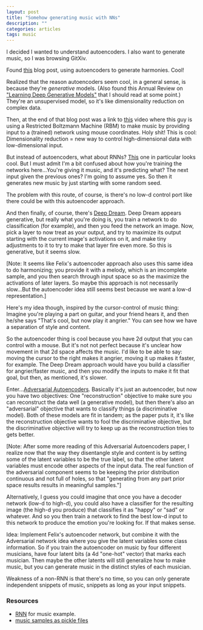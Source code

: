 ```yaml
---
layout: post
title: "Somehow generating music with NNs"
description: ""
categories: articles
tags: music
---
```


I decided I wanted to understand autoencoders. I also want to generate music, so I was browsing GitXiv.

Found [this](http://web.mit.edu/felixsun/www/neural-music.html) blog post, using autoencoders to generate harmonies. Cool!

Realized that the reason autoencoders seem cool, in a general sense, is because they're _generative_ models. (Also found this Annual Review on ["Learning Deep Generative Models"](http://www.cs.toronto.edu/~rsalakhu/papers/annrev.pdf) that I should read at some point.) They're an unsupervised model, so it's like dimensionality reduction on complex data.

Then, at the end of that blog post was a link to [this](https://www.youtube.com/watch?v=_Gpk64QC22E) video where this guy is using a Restricted Boltzmann Machine (RBM) to make music by providing input to a (trained) network using mouse coordinates. Holy shit! This is cool: Dimensionality reduction = new way to control high-dimensional data with low-dimensional input.

But instead of autoencoders, what about RNNs? [This](http://www.hexahedria.com/2015/08/03/composing-music-with-recurrent-neural-networks/) one in particular looks cool. But I must admit I'm a bit confused about how you're training the networks here...You're giving it music, and it's predicting what? The next input given the previous ones? I'm going to assume yes. So then it generates new music by just starting with some random seed.

The problem with this route, of course, is there's no low-d control port like there could be with this autoencoder approach.

And then finally, of course, there's [Deep Dream](https://github.com/google/deepdream/blob/master/dream.ipynb). Deep Dream appears generative, but really what you're doing is, you train a network to do classification (for example), and then you feed the network an image. Now, pick a layer to now treat as your output, and try to maximize its output starting with the current image's activations on it, and make tiny adjustments to it to try to make that layer fire even more. So this is generative, but it seems slow.

[Note: It seems like Felix's autoencoder approach also uses this same idea to do harmonizing; you provide it with a melody, which is an imcomplete sample, and you then search through input space so as the maximize the activations of later layers. So maybe this approach is not necessarily slow...But the autoencoder idea still seems best because we want a low-d representation.]

Here's my idea though, inspired by the cursor-control of music thing: Imagine you're playing a part on guitar, and your friend hears it, and then he/she says "That's cool, but now play it angrier." You can see how we have a separation of style and content.

So the autoencoder thing is cool because you have 2d output that you can control with a mouse. But it's not not perfect because it's unclear how movement in that 2d space affects the music. I'd like to be able to say: moving the cursor to the right makes it angrier, moving it up makes it faster, for example. The Deep Dream approach would have you build a classifier for angrier/faster music, and then you modify the inputs to make it fit that goal, but then, as mentioned, it's slower.

Enter...[Adversarial Autoencoders](http://gitxiv.com/posts/eFw3ArCyvhaFJ6bzb/adversarial-autoencoders). Basically it's just an autoencoder, but now you have two objectives: One "reconstruction" objective to make sure you can reconstruct the data well (a generative model), but then there's also an "adversarial" objective that wants to classify things (a discriminative model). Both of these models are fit in tandem; as the paper puts it, it's like the reconstruction objective wants to fool the discriminative objective, but the discriminative objective will try to keep up as the reconstruction tries to gets better.

[Note: After some more reading of this Adversarial Autoencoders paper, I realize now that the way they disentangle style and content is by setting some of the latent variables to be the true label, so that the other latent variables must encode other aspects of the input data. The real function of the adversarial component seems to be keeping the prior distribution continuous and not full of holes, so that "generating from any part prior space results results in meaningful samples."]

Alternatively, I guess you could imagine that once you have a decoder network (low-d to high-d), you could also have a classifier for the resulting image (the high-d you produce) that classifies it as "happy" or "sad" or whatever. And so you then train a network to find the best low-d input to this network to produce the emotion you're looking for. If that makes sense.

Idea: Implement Felix's autoencoder network, but combine it with the Adversarial network idea where you give the latent variables some class information. So if you train the autoencoder on music by four different musicians, have four latent bits (a 4d "one-hot" vector) that marks each musician. Then maybe the other latents will still generalize how to make music, but you can generate music in the distinct styles of each musician.

Weakness of a non-RNN is that there's no time, so you can only generate independent snippets of music, snippets as long as your input snippets.

### Resources

* [RNN](http://deeplearning.net/tutorial/rnnrbm.html) for music example.
* [music samples as pickle files](http://www-etud.iro.umontreal.ca/~boulanni/icml2012)

